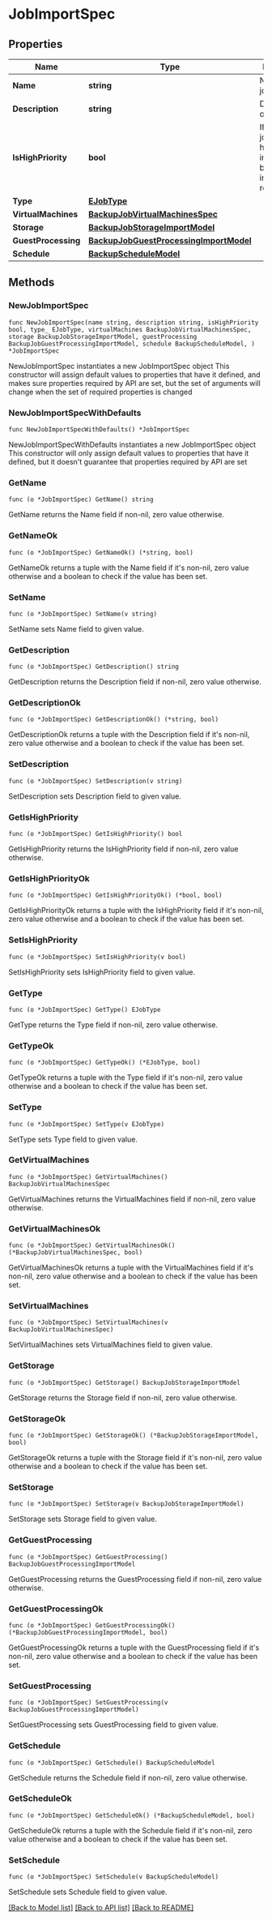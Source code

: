 # JobImportSpec

## Properties

Name | Type | Description | Notes
------------ | ------------- | ------------- | -------------
**Name** | **string** | Name of the job. | 
**Description** | **string** | Description of the job. | 
**IsHighPriority** | **bool** | If *true*, the job has a high priority in getting backup infrastructure resources. | 
**Type** | [**EJobType**](EJobType.md) |  | 
**VirtualMachines** | [**BackupJobVirtualMachinesSpec**](BackupJobVirtualMachinesSpec.md) |  | 
**Storage** | [**BackupJobStorageImportModel**](BackupJobStorageImportModel.md) |  | 
**GuestProcessing** | [**BackupJobGuestProcessingImportModel**](BackupJobGuestProcessingImportModel.md) |  | 
**Schedule** | [**BackupScheduleModel**](BackupScheduleModel.md) |  | 

## Methods

### NewJobImportSpec

`func NewJobImportSpec(name string, description string, isHighPriority bool, type_ EJobType, virtualMachines BackupJobVirtualMachinesSpec, storage BackupJobStorageImportModel, guestProcessing BackupJobGuestProcessingImportModel, schedule BackupScheduleModel, ) *JobImportSpec`

NewJobImportSpec instantiates a new JobImportSpec object
This constructor will assign default values to properties that have it defined,
and makes sure properties required by API are set, but the set of arguments
will change when the set of required properties is changed

### NewJobImportSpecWithDefaults

`func NewJobImportSpecWithDefaults() *JobImportSpec`

NewJobImportSpecWithDefaults instantiates a new JobImportSpec object
This constructor will only assign default values to properties that have it defined,
but it doesn't guarantee that properties required by API are set

### GetName

`func (o *JobImportSpec) GetName() string`

GetName returns the Name field if non-nil, zero value otherwise.

### GetNameOk

`func (o *JobImportSpec) GetNameOk() (*string, bool)`

GetNameOk returns a tuple with the Name field if it's non-nil, zero value otherwise
and a boolean to check if the value has been set.

### SetName

`func (o *JobImportSpec) SetName(v string)`

SetName sets Name field to given value.


### GetDescription

`func (o *JobImportSpec) GetDescription() string`

GetDescription returns the Description field if non-nil, zero value otherwise.

### GetDescriptionOk

`func (o *JobImportSpec) GetDescriptionOk() (*string, bool)`

GetDescriptionOk returns a tuple with the Description field if it's non-nil, zero value otherwise
and a boolean to check if the value has been set.

### SetDescription

`func (o *JobImportSpec) SetDescription(v string)`

SetDescription sets Description field to given value.


### GetIsHighPriority

`func (o *JobImportSpec) GetIsHighPriority() bool`

GetIsHighPriority returns the IsHighPriority field if non-nil, zero value otherwise.

### GetIsHighPriorityOk

`func (o *JobImportSpec) GetIsHighPriorityOk() (*bool, bool)`

GetIsHighPriorityOk returns a tuple with the IsHighPriority field if it's non-nil, zero value otherwise
and a boolean to check if the value has been set.

### SetIsHighPriority

`func (o *JobImportSpec) SetIsHighPriority(v bool)`

SetIsHighPriority sets IsHighPriority field to given value.


### GetType

`func (o *JobImportSpec) GetType() EJobType`

GetType returns the Type field if non-nil, zero value otherwise.

### GetTypeOk

`func (o *JobImportSpec) GetTypeOk() (*EJobType, bool)`

GetTypeOk returns a tuple with the Type field if it's non-nil, zero value otherwise
and a boolean to check if the value has been set.

### SetType

`func (o *JobImportSpec) SetType(v EJobType)`

SetType sets Type field to given value.


### GetVirtualMachines

`func (o *JobImportSpec) GetVirtualMachines() BackupJobVirtualMachinesSpec`

GetVirtualMachines returns the VirtualMachines field if non-nil, zero value otherwise.

### GetVirtualMachinesOk

`func (o *JobImportSpec) GetVirtualMachinesOk() (*BackupJobVirtualMachinesSpec, bool)`

GetVirtualMachinesOk returns a tuple with the VirtualMachines field if it's non-nil, zero value otherwise
and a boolean to check if the value has been set.

### SetVirtualMachines

`func (o *JobImportSpec) SetVirtualMachines(v BackupJobVirtualMachinesSpec)`

SetVirtualMachines sets VirtualMachines field to given value.


### GetStorage

`func (o *JobImportSpec) GetStorage() BackupJobStorageImportModel`

GetStorage returns the Storage field if non-nil, zero value otherwise.

### GetStorageOk

`func (o *JobImportSpec) GetStorageOk() (*BackupJobStorageImportModel, bool)`

GetStorageOk returns a tuple with the Storage field if it's non-nil, zero value otherwise
and a boolean to check if the value has been set.

### SetStorage

`func (o *JobImportSpec) SetStorage(v BackupJobStorageImportModel)`

SetStorage sets Storage field to given value.


### GetGuestProcessing

`func (o *JobImportSpec) GetGuestProcessing() BackupJobGuestProcessingImportModel`

GetGuestProcessing returns the GuestProcessing field if non-nil, zero value otherwise.

### GetGuestProcessingOk

`func (o *JobImportSpec) GetGuestProcessingOk() (*BackupJobGuestProcessingImportModel, bool)`

GetGuestProcessingOk returns a tuple with the GuestProcessing field if it's non-nil, zero value otherwise
and a boolean to check if the value has been set.

### SetGuestProcessing

`func (o *JobImportSpec) SetGuestProcessing(v BackupJobGuestProcessingImportModel)`

SetGuestProcessing sets GuestProcessing field to given value.


### GetSchedule

`func (o *JobImportSpec) GetSchedule() BackupScheduleModel`

GetSchedule returns the Schedule field if non-nil, zero value otherwise.

### GetScheduleOk

`func (o *JobImportSpec) GetScheduleOk() (*BackupScheduleModel, bool)`

GetScheduleOk returns a tuple with the Schedule field if it's non-nil, zero value otherwise
and a boolean to check if the value has been set.

### SetSchedule

`func (o *JobImportSpec) SetSchedule(v BackupScheduleModel)`

SetSchedule sets Schedule field to given value.



[[Back to Model list]](../README.md#documentation-for-models) [[Back to API list]](../README.md#documentation-for-api-endpoints) [[Back to README]](../README.md)


